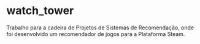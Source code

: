 # watch_tower
Trabalho para a cadeira de Projetos de Sistemas de Recomendação, onde foi desenvolvido um recomendador de jogos para a Plataforma Steam.
